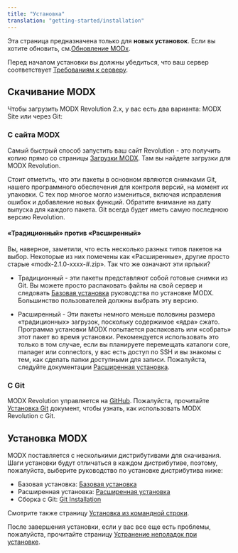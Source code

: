 ```yaml
---
title: "Установка"
translation: "getting-started/installation"
---
```


Эта страница предназначена только для **новых установок**. Если вы хотите обновить, см.[Обновление MODx](getting-started/maintenance/upgrading "Upgrading MODx").

Перед началом установки вы должны убедиться, что ваш сервер соответствует [Требованиям к серверу](getting-started/server-requirements "Server Requirements").

## Скачивание MODX

Чтобы загрузить MODX Revolution 2.x, у вас есть два варианта: MODX Site или через Git:

### С сайта MODX

Самый быстрый способ запустить ваш сайт Revolution - это получить копию прямо со страницы [Загрузки MODX](http://modxcms.com/download/). Там вы найдете загрузки для MODX Revolution.

Стоит отметить, что эти пакеты в основном являются снимками Git, нашего программного обеспечения для контроля версий, на момент их упаковки. С тех пор многое могло измениться, включая исправления ошибок и добавление новых функций. Обратите внимание на дату выпуска для каждого пакета. Git всегда будет иметь самую последнюю версию Revolution.

#### «Традиционный» против «Расширенный»

Вы, наверное, заметили, что есть несколько разных типов пакетов на выбор. Некоторые из них помечены как «Расширенные», другие просто старые «modx-2.1.0-xxxx-#.zip». Так что же означают эти ярлыки?

- Традиционный - эти пакеты представляют собой готовые снимки из Git. Вы можете просто распаковать файлы на свой сервер и следовать [Базовая установка](getting-started/installation/standard "Basic Installation") руководства по установке MODX. Большинство пользователей должны выбрать эту версию.

- Расширенный - Эти пакеты немного меньше половины размера «традиционных» загрузок, поскольку содержимое «ядра» сжато. Программа установки MODX попытается распаковать или «собрать» этот пакет во время установки. Рекомендуется использовать это только в том случае, если вы планируете перемещать каталоги core, manager или connectors, у вас есть доступ по SSH и вы знакомы с тем, как сделать папки доступными для записи. Пожалуйста, следуйте документации [Расширенная установка](getting-started/installation/advanced "Advanced Installation").

### С Git

MODX Revolution управляется на [GitHub](http://github.com/modxcms). Пожалуйста, прочитайте [Установка Git](getting-started/installation/git "Git Installation") документ, чтобы узнать, как использовать MODX Revolution с Git.

## Установка MODX

MODX поставляется с несколькими дистрибутивами для скачивания. Шаги установки будут отличаться в каждом дистрибутиве, поэтому, пожалуйста, выберите руководство по установке дистрибутива ниже:

- Базовая установка: [Базовая установка](getting-started/installation/standard "Basic Installation")
- Расширенная установка: [Расширенная установка](getting-started/installation/advanced "Advanced Installation")
- Сборка с Git: [Git Installation](getting-started/installation/git "Git Installation")

Смотрите также страницу [Установка из командной строки](getting-started/installation/cli "Command Line Installation").

После завершения установки, если у вас все еще есть проблемы, пожалуйста, прочитайте страницу [Устранение неполадок при установке](getting-started/installation/troubleshooting "Troubleshooting Installation").
